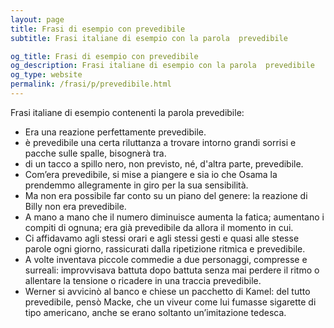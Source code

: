 ```yaml
---
layout: page
title: Frasi di esempio con prevedibile 
subtitle: Frasi italiane di esempio con la parola  prevedibile

og_title: Frasi di esempio con prevedibile 
og_description: Frasi italiane di esempio con la parola  prevedibile
og_type: website
permalink: /frasi/p/prevedibile.html
---
```


Frasi italiane di esempio contenenti la parola prevedibile:


- Era una reazione perfettamente prevedibile.
- è prevedibile una certa riluttanza a trovare intorno grandi sorrisi e pacche sulle spalle, bisognerà tra.
- di un tacco a spillo nero, non previsto, né, d'altra parte, prevedibile.
- Com’era prevedibile, si mise a piangere e sia io che Osama la prendemmo allegramente in giro per la sua sensibilità.
- Ma non era possibile far conto su un piano del genere: la reazione di Billy non era prevedibile.
- A mano a mano che il numero diminuisce aumenta la fatica; aumentano i compiti di ognuna; era già prevedibile da allora il momento in cui.
- Ci affidavamo agli stessi orari e agli stessi gesti e quasi alle stesse parole ogni giorno, rassicurati dalla ripetizione ritmica e prevedibile.
- A volte inventava piccole commedie a due personaggi, compresse e surreali: improvvisava battuta dopo battuta senza mai perdere il ritmo o allentare la tensione o ricadere in una traccia prevedibile.
- Werner si avvicinò al banco e chiese un pacchetto di Kamel: del tutto prevedibile, pensò Macke, che un viveur come lui fumasse sigarette di tipo americano, anche se erano soltanto un’imitazione tedesca.
